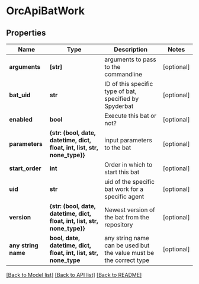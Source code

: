 # OrcApiBatWork


## Properties
Name | Type | Description | Notes
------------ | ------------- | ------------- | -------------
**arguments** | **[str]** | arguments to pass to the commandline | [optional] 
**bat_uid** | **str** | ID of this specific type of bat, specified by Spyderbat | [optional] 
**enabled** | **bool** | Execute this bat or not? | [optional] 
**parameters** | **{str: (bool, date, datetime, dict, float, int, list, str, none_type)}** | input parameters to the bat | [optional] 
**start_order** | **int** | Order in which to start this bat | [optional] 
**uid** | **str** | uid of the specific bat work for a specific agent | [optional] 
**version** | **{str: (bool, date, datetime, dict, float, int, list, str, none_type)}** | Newest version of the bat from the repository | [optional] 
**any string name** | **bool, date, datetime, dict, float, int, list, str, none_type** | any string name can be used but the value must be the correct type | [optional]

[[Back to Model list]](../README.md#documentation-for-models) [[Back to API list]](../README.md#documentation-for-api-endpoints) [[Back to README]](../README.md)


